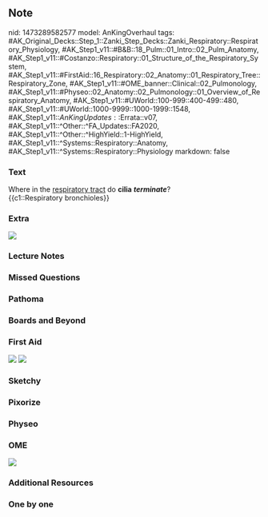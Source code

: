 ## Note
nid: 1473289582577
model: AnKingOverhaul
tags: #AK_Original_Decks::Step_1::Zanki_Step_Decks::Zanki_Respiratory::Respiratory_Physiology, #AK_Step1_v11::#B&B::18_Pulm::01_Intro::02_Pulm_Anatomy, #AK_Step1_v11::#Costanzo::Respiratory::01_Structure_of_the_Respiratory_System, #AK_Step1_v11::#FirstAid::16_Respiratory::02_Anatomy::01_Respiratory_Tree::Respiratory_Zone, #AK_Step1_v11::#OME_banner::Clinical::02_Pulmonology, #AK_Step1_v11::#Physeo::02_Anatomy::02_Pulmonology::01_Overview_of_Respiratory_Anatomy, #AK_Step1_v11::#UWorld::100-999::400-499::480, #AK_Step1_v11::#UWorld::1000-9999::1000-1999::1548, #AK_Step1_v11::$AnKingUpdates::$Errata::v07, #AK_Step1_v11::^Other::^FA_Updates::FA2020, #AK_Step1_v11::^Other::^HighYield::1-HighYield, #AK_Step1_v11::^Systems::Respiratory::Anatomy, #AK_Step1_v11::^Systems::Respiratory::Physiology
markdown: false

### Text
<div>
  Where in the <u>respiratory tract</u> do <b>cilia</b> <i style=
  "font-weight: bold;">terminate</i>?
</div>
<div>
  {{c1::Respiratory bronchioles}}
</div>

### Extra
<div><img src="paste-76523432313035.jpg" class="resizer"></div>

### Lecture Notes


### Missed Questions


### Pathoma


### Boards and Beyond


### First Aid
<img src="tmp3LjNlE.png"> <img src="tmpzgmLJc.png">

### Sketchy


### Pixorize


### Physeo


### OME
<div class="ome-widget">
  <a href=
  "https://onlinemeded.org/spa/pulmonology?ref=anki"><img src=
  "_OME_AnkiFlashcards_Topic_1.png"></a>
</div>

### Additional Resources


### One by one

